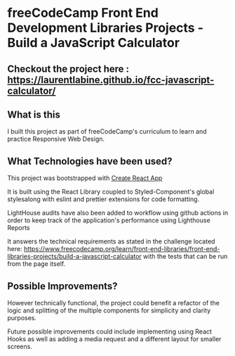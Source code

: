 # freeCodeCamp Front End Development Libraries Projects - Build a JavaScript Calculator

## Checkout the project here : https://laurentlabine.github.io/fcc-javascript-calculator/
## What is this

I built this project as part of freeCodeCamp's curriculum to learn and practice Responsive Web Design.

## What Technologies have been used?

This project was bootstrapped with [Create React App](https://github.com/facebook/create-react-app)

It is built using the React Library coupled to Styled-Component's global stylesalong with eslint and prettier extensions for code formatting.

LightHouse audits have also been added to workflow using github actions in order to keep track of the application's performance using Lighthouse Reports

It answers the technical requirements as stated in the challenge located here: https://www.freecodecamp.org/learn/front-end-libraries/front-end-libraries-projects/build-a-javascript-calculator with the tests that can be run from the page itself.

## Possible Improvements?

However technically functional, the project could benefit a refactor of the logic and splitting of the multiple components for simplicity and clarity purposes.

Future possible improvements could include implementing using React Hooks as well as adding a media request and a different layout for smaller screens. 
